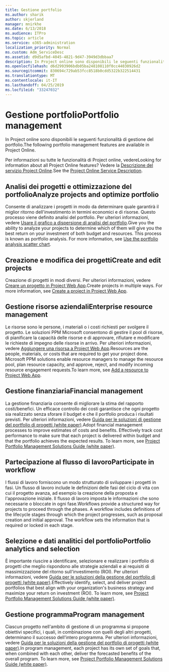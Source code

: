 ```yaml
---
title: Gestione portfolio
ms.author: sharik
author: skjerland
manager: mnirkhe
ms.date: 6/13/2018
ms.audience: ITPro
ms.topic: article
ms.service: o365-administration
localization_priority: Normal
ms.custom: Adm_ServiceDesc
ms.assetid: d9d5afbd-4045-4821-9d47-3949d3dbbaa7
description: In Project online sono disponibili le seguenti funzionalità di gestione del portfolio.
ms.openlocfilehash: d6d2993906bdb05ba248108110f0cc44030926d2
ms.sourcegitcommit: 830694c729ab53fcc8518b0cdd5322b322514431
ms.translationtype: MT
ms.contentlocale: it-IT
ms.lasthandoff: 04/25/2019
ms.locfileid: "33247032"
---
```

# <a name="portfolio-management"></a><span data-ttu-id="6dc8d-103">Gestione portfolio</span><span class="sxs-lookup"><span data-stu-id="6dc8d-103">Portfolio management</span></span>

<span data-ttu-id="6dc8d-104">In Project online sono disponibili le seguenti funzionalità di gestione del portfolio.</span><span class="sxs-lookup"><span data-stu-id="6dc8d-104">The following portfolio management features are available in Project Online.</span></span>
  
<span data-ttu-id="6dc8d-105">Per informazioni su tutte le funzionalità di Project online, vedere</span><span class="sxs-lookup"><span data-stu-id="6dc8d-105">Looking for information about all Project Online features?</span></span> <span data-ttu-id="6dc8d-106">Vedere la [Descrizione del servizio Project Online](project-online-service-description.md).</span><span class="sxs-lookup"><span data-stu-id="6dc8d-106">See the [Project Online Service Description](project-online-service-description.md).</span></span>
  
## <a name="analyze-projects-and-optimize-portfolio"></a><span data-ttu-id="6dc8d-107">Analisi dei progetti e ottimizzazione del portfolio</span><span class="sxs-lookup"><span data-stu-id="6dc8d-107">Analyze projects and optimize portfolio</span></span>
<span data-ttu-id="6dc8d-108"><a name="bkmk_AnalyzeProjects"> </a></span><span class="sxs-lookup"><span data-stu-id="6dc8d-108"></span></span>

<span data-ttu-id="6dc8d-p102">Consente di analizzare i progetti in modo da determinare quale garantirà il miglior ritorno dell'investimento in termini economici e di risorse. Questo processo viene definito analisi del portfolio. Per ulteriori informazioni, vedere [Usare il grafico a dispersione di analisi del portfolio](http://go.microsoft.com/fwlink/?LinkID=823665&amp;clcid=0x409).</span><span class="sxs-lookup"><span data-stu-id="6dc8d-p102">Give you the ability to analyze your projects to determine which of them will give you the best return on your investment of both budget and resources. This process is known as portfolio analysis. For more information, see [Use the portfolio analysis scatter chart](http://go.microsoft.com/fwlink/?LinkID=823665&amp;clcid=0x409).</span></span>
  
## <a name="create-and-edit-projects"></a><span data-ttu-id="6dc8d-112">Creazione e modifica dei progetti</span><span class="sxs-lookup"><span data-stu-id="6dc8d-112">Create and edit projects</span></span>
<span data-ttu-id="6dc8d-113"><a name="bkmk_CreateAndEditProjects"> </a></span><span class="sxs-lookup"><span data-stu-id="6dc8d-113"></span></span>

<span data-ttu-id="6dc8d-p103">Creazione di progetti in modi diversi. Per ulteriori informazioni, vedere [Creare un progetto in Project Web App](http://go.microsoft.com/fwlink/?LinkID=746895&amp;clcid=0x409).</span><span class="sxs-lookup"><span data-stu-id="6dc8d-p103">Create projects in multiple ways. For more information, see [Create a project in Project Web App](http://go.microsoft.com/fwlink/?LinkID=746895&amp;clcid=0x409).</span></span>
  
## <a name="enterprise-resource-management"></a><span data-ttu-id="6dc8d-116">Gestione risorse aziendali</span><span class="sxs-lookup"><span data-stu-id="6dc8d-116">Enterprise resource management</span></span>
<span data-ttu-id="6dc8d-117"><a name="bkmk_ResourceManagement"> </a></span><span class="sxs-lookup"><span data-stu-id="6dc8d-117"></span></span>

<span data-ttu-id="6dc8d-p104">Le risorse sono le persone, i materiali o i costi richiesti per svolgere il progetto. Le soluzioni PPM Microsoft consentono di gestire il pool di risorse, di pianificare la capacità delle risorse e di approvare, rifiutare e modificare le richieste di impegno delle risorse in arrivo. Per ulteriori informazioni, vedere [Aggiungere una risorsa a Project Web App](https://go.microsoft.com/fwlink/p/?LinkId=271320).</span><span class="sxs-lookup"><span data-stu-id="6dc8d-p104">Resources are the people, materials, or costs that are required to get your project done. Microsoft PPM solutions enable resource managers to manage the resource pool, plan resource capacity, and approve, reject, and modify incoming resource engagement requests.To learn more, see [Add a resource to Project Web App](https://go.microsoft.com/fwlink/p/?LinkId=271320).</span></span>
  
## <a name="financial-management"></a><span data-ttu-id="6dc8d-120">Gestione finanziaria</span><span class="sxs-lookup"><span data-stu-id="6dc8d-120">Financial management</span></span>
<span data-ttu-id="6dc8d-121"><a name="bkmk_FinancialManagement"> </a></span><span class="sxs-lookup"><span data-stu-id="6dc8d-121"></span></span>

<span data-ttu-id="6dc8d-p105">La gestione finanziaria consente di migliorare la stima del rapporto costi/benefici. Un efficace controllo dei costi garantisce che ogni progetto sia realizzato senza sforare il budget e che il portfolio produca i risultati previsti. Per ulteriori informazioni, vedere [Guida per le soluzioni di gestione del portfolio di progetti (white paper)](https://go.microsoft.com/fwlink/p/?LinkId=402633).</span><span class="sxs-lookup"><span data-stu-id="6dc8d-p105">Adopt financial management processes to improve estimates of costs and benefits. Effectively track cost performance to make sure that each project is delivered within budget and that the portfolio achieves the expected results. To learn more, see [Project Portfolio Management Solutions Guide (white paper)](https://go.microsoft.com/fwlink/p/?LinkId=402633).</span></span>
  
## <a name="participate-in-workflow"></a><span data-ttu-id="6dc8d-125">Partecipazione al flusso di lavoro</span><span class="sxs-lookup"><span data-stu-id="6dc8d-125">Participate in workflow</span></span>
<span data-ttu-id="6dc8d-126"><a name="bkmk_ParticipateInWorkflow"> </a></span><span class="sxs-lookup"><span data-stu-id="6dc8d-126"></span></span>

<span data-ttu-id="6dc8d-p106">I flussi di lavoro forniscono un modo strutturato di sviluppare i progetti in fasi. Un flusso di lavoro include le definizioni delle fasi del ciclo di vita con cui il progetto avanza, ad esempio la creazione della proposta e l'approvazione iniziale. Il flusso di lavoro imposta le informazioni che sono necessarie o bloccate in ogni fase.</span><span class="sxs-lookup"><span data-stu-id="6dc8d-p106">Workflows provide a structured way for projects to proceed through the phases. A workflow includes definitions of the lifecycle stages through which the project progresses, such as proposal creation and initial approval. The workflow sets the information that is required or locked in each stage.</span></span>
  
## <a name="portfolio-analytics-and-selection"></a><span data-ttu-id="6dc8d-130">Selezione e dati analitici del portfolio</span><span class="sxs-lookup"><span data-stu-id="6dc8d-130">Portfolio analytics and selection</span></span>
<span data-ttu-id="6dc8d-131"><a name="bkmk_PortfolioAnalyticsandSelection"> </a></span><span class="sxs-lookup"><span data-stu-id="6dc8d-131"></span></span>

<span data-ttu-id="6dc8d-p107">È importante riuscire a identificare, selezionare e realizzare i portfolio di progetti che meglio rispondono alle strategie aziendali e ai requisiti di massimizzazione del ritorno sull'investimento (ROI). Per ulteriori informazioni, vedere [Guida per le soluzioni della gestione del portfolio di progetti (white paper)](https://go.microsoft.com/fwlink/p/?LinkId=402633).</span><span class="sxs-lookup"><span data-stu-id="6dc8d-p107">Effectively identify, select, and deliver project portfolios that best align with your organization's business strategy and maximize your return on investment (ROI). To learn more, see [Project Portfolio Management Solutions Guide (white paper)](https://go.microsoft.com/fwlink/p/?LinkId=402633).</span></span>
  
## <a name="program-management"></a><span data-ttu-id="6dc8d-134">Gestione programma</span><span class="sxs-lookup"><span data-stu-id="6dc8d-134">Program management</span></span>
<span data-ttu-id="6dc8d-135"><a name="bkmk_ProgramManagement"> </a></span><span class="sxs-lookup"><span data-stu-id="6dc8d-135"></span></span>

<span data-ttu-id="6dc8d-p108">Ciascun progetto nell'ambito di gestione di un programma si propone obiettivi specifici, i quali, in combinazione con quelli degli altri progetti, determinano il successo dell'intero programma. Per ulteriori informazioni, vedere [Guida per le soluzioni della gestione del portfolio di progetti (white paper)](https://go.microsoft.com/fwlink/p/?LinkId=402633).</span><span class="sxs-lookup"><span data-stu-id="6dc8d-p108">In program management, each project has its own set of goals that, when combined with each other, deliver the forecasted benefits of the overall program. To learn more, see [Project Portfolio Management Solutions Guide (white paper)](https://go.microsoft.com/fwlink/p/?LinkId=402633).</span></span>
  

